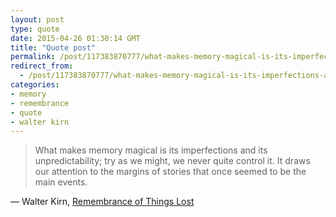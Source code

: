 ```yaml
---
layout: post
type: quote
date: 2015-04-26 01:30:14 GMT
title: "Quote post"
permalink: /post/117383870777/what-makes-memory-magical-is-its-imperfections-and
redirect_from: 
  - /post/117383870777/what-makes-memory-magical-is-its-imperfections-and
categories:
- memory
- remembrance
- quote
- walter kirn
---
```

<blockquote>What makes memory magical is its imperfections and its unpredictability; try as we might, we never quite control it. It draws our attention to the margins of stories that once seemed to be the main events.</blockquote>
<p>— Walter Kirn, <a href="http://tmagazine.blogs.nytimes.com/2015/04/01/remembrance-of-things-lost-walter-kirn/?utm_source=nextdraft&utm_medium=email">Remembrance of Things Lost</a></p>
